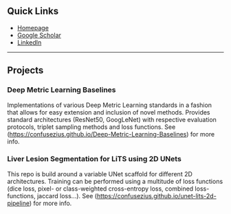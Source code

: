 ## Quick Links
* [Homepage](https://karroth.com)
* [Google Scholar](https://scholar.google.com/citations?user=93ZjIs0AAAAJ)
* [LinkedIn](https://www.linkedin.com/in/karsten-roth)

---

## Projects

### Deep Metric Learning Baselines
Implementations of various Deep Metric Learning standards in a fashion that allows for easy extension and inclusion of novel methods. Provides standard architectures (ResNet50, GoogLeNet) with respective evaluation protocols, triplet sampling methods and loss functions. See (https://confusezius.github.io/Deep-Metric-Learning-Baselines) for more info.

### Liver Lesion Segmentation for LiTS using 2D UNets
This repo is build around a variable UNet scaffold for different 2D architectures. Training can be performed using a multitude of loss functions (dice loss, pixel- or class-weighted cross-entropy loss, combined loss-functions, jaccard loss...). See (https://confusezius.github.io/unet-lits-2d-pipeline) for more info.
